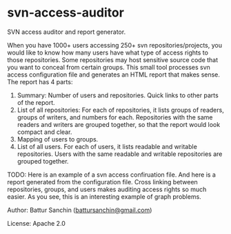 # svn-access-auditor
SVN access auditor and report generator.

When you have 1000+ users accessing 250+ svn repositories/projects, you would like to know how many users have what type of access rights to those repositories. Some repositories may host sensitive source code that you want to conceal from certain groups. This small tool processes svn access configuration file and generates an HTML report that makes sense. The report has 4 parts:

1. Summary: Number of users and repositories. Quick links to other parts of the report.
2. List of all repositories: For each of repositories, it lists groups of readers, groups of writers, and numbers for each. Repositories with the same readers and writers are grouped together, so that the report would look compact and clear.
3. Mapping of users to groups.
4. List of all users. For each of users, it lists readable and writable repositories. Users with the same readable and writable repositories are grouped together. 

TODO: Here is an example of a svn access confiruation file. And here is a report generated from the configuration file. Cross linking between repositories, groups, and users makes auditing access rights so much easier. As you see, this is an interesting example of graph problems.

Author: Battur Sanchin (battursanchin@gmail.com)

License: Apache 2.0

